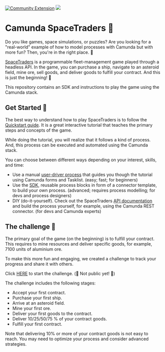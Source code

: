 [![Community Extension](https://img.shields.io/badge/Community%20Extension-An%20open%20source%20community%20maintained%20project-FF4700)](https://github.com/camunda-community-hub/community)
[![](https://img.shields.io/badge/Lifecycle-Incubating-blue)](https://github.com/Camunda-Community-Hub/community/blob/main/extension-lifecycle.md#incubating-)

# Camunda SpaceTraders 🚀

Do you like games, space simulations, or puzzles? Are you looking for a "real-world" example of how to model processes
with Camunda but with more fun? Then, you're in the right place. 👾

[SpaceTraders](https://spacetraders.io/) is a programmable fleet-management game played through a headless API. In the
game, you can purchase a ship, navigate to an asteroid field, mine ore, sell goods, and deliver goods to fulfill your
contract. And this is just the beginning! 🚀

This repository contains an SDK and instructions to play the game using the Camunda stack.

## Get Started 🔧

The best way to understand how to play SpaceTraders is to follow
the [Quickstart guide](https://docs.spacetraders.io/quickstart/new-game). It is a great interactive tutorial that
teaches the primary steps and concepts of the game.

While doing the tutorial, you will realize that it follows a kind of process. And, this process can be executed and
automated using the Camunda stack.

You can choose between different ways depending on your interest, skills, and time:

- Use a manual [user-driver process](manual-process) that guides you though the tutorial using Camunda forms and
  Tasklist. (easy; fast; for beginners)
- Use the [SDK](sdk), reusable process blocks in form of a connector template, to build your own process. (advanced;
  requires process modelling; for devs and process designers)
- DIY (do-it-yourself). Check out the
  SpaceTraders [API documentation](https://spacetraders.stoplight.io/docs/spacetraders/11f2735b75b02-space-traders-api)
  and build the process yourself, for example, using the Camunda REST connector. (for devs and Camunda experts)

## The challenge 🏁

The primary goal of the game (on the beginning) is to fulfill your contract. This requires to mine resources and deliver
specific goods, for example, 7100 units of aluminium ore.

To make this more fun and engaging, we created a challenge to track your progress and share it with others.

Click [HERE](https://hel-1.tasklist.ultrawombat.com/9172b64e-60ba-4f05-af77-c3f3a548d9e6/new/space-traders-challenge) to
start the challenge. (🚧 Not public yet! 🚧)

The challenge includes the following stages:

- Accept your first contract.
- Purchase your first ship.
- Arrive at an asteroid field.
- Mine your first ore.
- Deliver your first goods to the contract.
- Deliver 10/25/50/75 % of your contract goods.
- Fulfill your first contract.

Note that delivering 10% or more of your contract goods is not easy to reach. You may need to optimize your process and
consider advanced strategies.  
